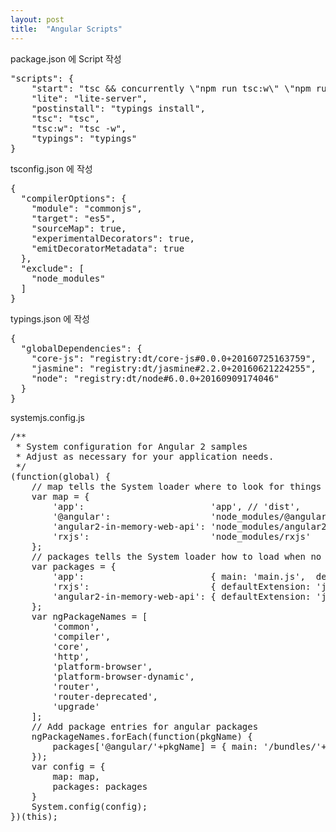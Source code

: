 ```yaml
---
layout: post
title:  "Angular Scripts"
---
```

package.json 에 Script 작성

<pre>
"scripts": {
    "start": "tsc && concurrently \"npm run tsc:w\" \"npm run lite\"",
    "lite": "lite-server",
    "postinstall": "typings install",
    "tsc": "tsc",
    "tsc:w": "tsc -w",
    "typings": "typings"
}
</pre>

tsconfig.json 에 작성

<pre>
{
  "compilerOptions": {
    "module": "commonjs",
    "target": "es5",
    "sourceMap": true,
    "experimentalDecorators": true,
    "emitDecoratorMetadata": true
  },
  "exclude": [
    "node_modules"
  ]
}
</pre>

typings.json 에 작성

<pre>
{
  "globalDependencies": {
    "core-js": "registry:dt/core-js#0.0.0+20160725163759",
    "jasmine": "registry:dt/jasmine#2.2.0+20160621224255",
    "node": "registry:dt/node#6.0.0+20160909174046"
  }
}
</pre>

systemjs.config.js

<pre>
/**
 * System configuration for Angular 2 samples
 * Adjust as necessary for your application needs.
 */
(function(global) {
    // map tells the System loader where to look for things
    var map = {
        'app':                        'app', // 'dist',
        '@angular':                   'node_modules/@angular',
        'angular2-in-memory-web-api': 'node_modules/angular2-in-memory-web-api',
        'rxjs':                       'node_modules/rxjs'
    };
    // packages tells the System loader how to load when no filename and/or no extension
    var packages = {
        'app':                        { main: 'main.js',  defaultExtension: 'js' },
        'rxjs':                       { defaultExtension: 'js' },
        'angular2-in-memory-web-api': { defaultExtension: 'js' }
    };
    var ngPackageNames = [
        'common',
        'compiler',
        'core',
        'http',
        'platform-browser',
        'platform-browser-dynamic',
        'router',
        'router-deprecated',
        'upgrade'
    ];
    // Add package entries for angular packages
    ngPackageNames.forEach(function(pkgName) {
        packages['@angular/'+pkgName] = { main: '/bundles/'+pkgName+'.umd.js', defaultExtension: 'js' };
    });
    var config = {
        map: map,
        packages: packages
    }
    System.config(config);
})(this);
</pre>
